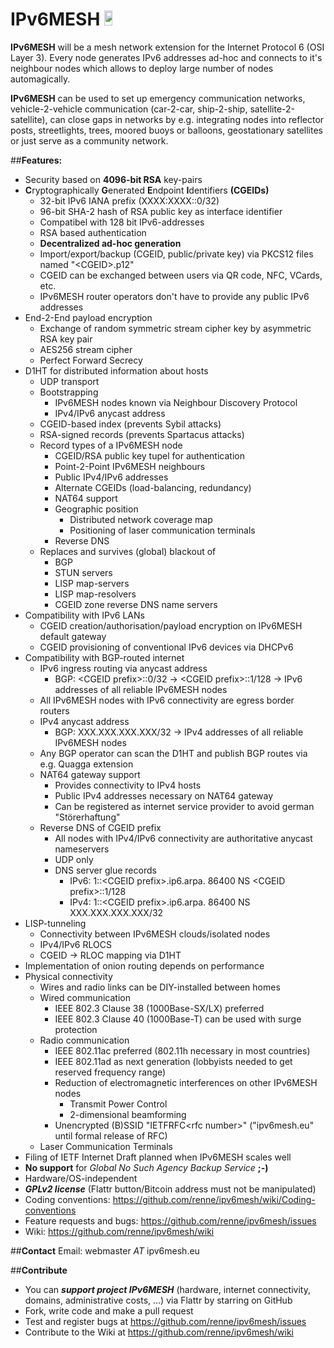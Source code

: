 IPv6MESH <a href="https://flattr.com/submit/auto?user_id=renne&url=http://ipv6mesh.eu&title=IPv6MESH&language=C99&tags=github&category=software"><img src="http://api.flattr.com/button/flattr-badge-large.png" height="24em" width="16%"/></a>
========

**IPv6MESH** will be a mesh network extension for the Internet Protocol 6 (OSI Layer 3). Every node generates IPv6 addresses ad-hoc and connects to it's neighbour nodes which allows to deploy large number of nodes automagically.

**IPv6MESH** can be used to set up emergency communication networks, vehicle-2-vehicle communication (car-2-car, ship-2-ship, satellite-2-satellite), can close gaps in networks by e.g. integrating nodes into reflector posts, streetlights, trees, moored buoys or balloons, geostationary satellites or just serve as a community network.


##**Features:**
* Security based on **4096-bit RSA** key-pairs
* **C**ryptographically **G**enerated **E**ndpoint **I**dentifiers **(CGEIDs)**
  * 32-bit IPv6 IANA prefix (XXXX:XXXX::0/32)
  * 96-bit SHA-2 hash of RSA public key as interface identifier
  * Compatibel with 128 bit IPv6-addresses
  * RSA based authentication
  * **Decentralized ad-hoc generation**
  * Import/export/backup (CGEID, public/private key) via PKCS12 files named "&lt;CGEID&gt;.p12"
  * CGEID can be exchanged between users via QR code, NFC, VCards, etc.
  * IPv6MESH router operators don't have to provide any public IPv6 addresses
* End-2-End payload encryption
  * Exchange of random symmetric stream cipher key by asymmetric RSA key pair
  * AES256 stream cipher
  * Perfect Forward Secrecy
* D1HT for distributed information about hosts
  * UDP transport
  * Bootstrapping
    * IPv6MESH nodes known via Neighbour Discovery Protocol
    * IPv4/IPv6 anycast address
  * CGEID-based index (prevents Sybil attacks)
  * RSA-signed records (prevents Spartacus attacks)
  * Record types of a IPv6MESH node
    * CGEID/RSA public key tupel for authentication
    * Point-2-Point IPv6MESH neighbours
    * Public IPv4/IPv6 addresses
    * Alternate CGEIDs (load-balancing, redundancy)
    * NAT64 support
    * Geographic position
      * Distributed network coverage map
      * Positioning of laser communication terminals
    * Reverse DNS
  * Replaces and survives (global) blackout of
    * BGP
    * STUN servers
    * LISP map-servers
    * LISP map-resolvers
    * CGEID zone reverse DNS name servers
* Compatibility with IPv6 LANs
  * CGEID creation/authorisation/payload encryption on IPv6MESH default gateway
  * CGEID provisioning of conventional IPv6 devices via DHCPv6
* Compatibility with BGP-routed internet
  * IPv6 ingress routing via anycast address
    * BGP: &lt;CGEID prefix&gt;::0/32 -> &lt;CGEID prefix&gt;::1/128 -> IPv6 addresses of all reliable IPv6MESH nodes
  * All IPv6MESH nodes with IPv6 connectivity are egress border routers
  * IPv4 anycast address
    * BGP: XXX.XXX.XXX.XXX/32 -> IPv4 addresses of all reliable IPv6MESH nodes
  * Any BGP operator can scan the D1HT and publish BGP routes via e.g. Quagga extension
  * NAT64 gateway support
    * Provides connectivity to IPv4 hosts
    * Public IPv4 addresses necessary on NAT64 gateway
    * Can be registered as internet service provider to avoid german "Störerhaftung"
  * Reverse DNS of CGEID prefix
    * All nodes with IPv4/IPv6 connectivity are authoritative anycast nameservers
    * UDP only
    * DNS server glue records
      * IPv6: 1::&lt;CGEID prefix&gt;.ip6.arpa. 86400 NS &lt;CGEID prefix&gt;::1/128
      * IPv4: 1::&lt;CGEID prefix&gt;.ip6.arpa. 86400 NS XXX.XXX.XXX.XXX/32
* LISP-tunneling
  * Connectivity between IPv6MESH clouds/isolated nodes
  * IPv4/IPv6 RLOCS
  * CGEID -> RLOC mapping via D1HT
* Implementation of onion routing depends on performance
* Physical connectivity
  * Wires and radio links can be DIY-installed between homes
  * Wired communication
    * IEEE 802.3 Clause 38 (1000Base-SX/LX) preferred
    * IEEE 802.3 Clause 40 (1000Base-T) can be used with surge protection
  * Radio communication
    * IEEE 802.11ac preferred (802.11h necessary in most countries)
    * IEEE 802.11ad as next generation (lobbyists needed to get reserved frequency range)
    * Reduction of electromagnetic interferences on other IPv6MESH nodes
      * Transmit Power Control
      * 2-dimensional beamforming
    * Unencrypted (B)SSID "IETFRFC&lt;rfc number&gt;" ("ipv6mesh.eu" until formal release of RFC)
  * Laser Communication Terminals
* Filing of IETF Internet Draft planned when IPv6MESH scales well
* **No support** for *Global No Such Agency Backup Service* **;-)** 
* Hardware/OS-independent
* ***GPLv2 license*** (Flattr button/Bitcoin address must not be manipulated)
* Coding conventions: https://github.com/renne/ipv6mesh/wiki/Coding-conventions
* Feature requests and bugs: https://github.com/renne/ipv6mesh/issues
* Wiki: https://github.com/renne/ipv6mesh/wiki

##**Contact**
Email: webmaster *AT* ipv6mesh.eu

##**Contribute**
* You can ***support project IPv6MESH*** (hardware, internet connectivity, domains, administrative costs, ...) via Flattr by starring on GitHub
* Fork, write code and make a pull request
* Test and register bugs at https://github.com/renne/ipv6mesh/issues
* Contribute to the Wiki at https://github.com/renne/ipv6mesh/wiki
